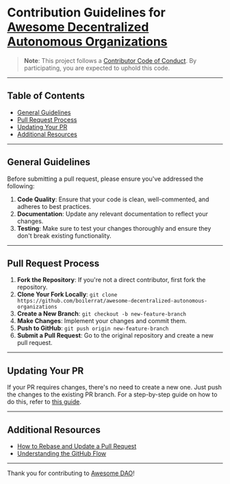 # Contribution Guidelines for [Awesome Decentralized Autonomous Organizations](https://github.com/boilerrat/awesome-decentralized-autonomous-organizations)

> **Note**: This project follows a [Contributor Code of Conduct](code-of-conduct.md). By participating, you are expected to uphold this code.

---

## Table of Contents
- [General Guidelines](#general-guidelines)
- [Pull Request Process](#pull-request-process)
- [Updating Your PR](#updating-your-pr)
- [Additional Resources](#additional-resources)

---

## General Guidelines

Before submitting a pull request, please ensure you've addressed the following:

1. **Code Quality**: Ensure that your code is clean, well-commented, and adheres to best practices.
2. **Documentation**: Update any relevant documentation to reflect your changes.
3. **Testing**: Make sure to test your changes thoroughly and ensure they don't break existing functionality.

---

## Pull Request Process

1. **Fork the Repository**: If you're not a direct contributor, first fork the repository.
2. **Clone Your Fork Locally**: `git clone https://github.com/boilerrat/awesome-decentralized-autonomous-organizations`
3. **Create a New Branch**: `git checkout -b new-feature-branch`
4. **Make Changes**: Implement your changes and commit them.
5. **Push to GitHub**: `git push origin new-feature-branch`
6. **Submit a Pull Request**: Go to the original repository and create a new pull request.

---

## Updating Your PR

If your PR requires changes, there's no need to create a new one. Just push the changes to the existing PR branch. For a step-by-step guide on how to do this, refer to [this guide](https://github.com/RichardLitt/knowledge/blob/master/github/amending-a-commit-guide.md).

---

## Additional Resources

- [How to Rebase and Update a Pull Request](https://github.com/edx/edx-platform/wiki/How-to-Rebase-a-Pull-Request)
- [Understanding the GitHub Flow](https://guides.github.com/introduction/flow/)

---

Thank you for contributing to [Awesome DAO](https://awesomedao.on.fleek.co/)!

